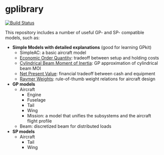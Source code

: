 # gplibrary

[![Build Status](https://acdl.mit.edu/csi/job/gpkit_commons_Push_Models/badge/icon)](https://acdl.mit.edu/csi/job/gpkit_commons_Push_Models/)

This repository includes a number of useful GP- and SP- compatible models, such as:

* **Simple Models with detailed explanations** (good for learning GPkit)
  * SimpleAC: a basic aircraft model 
  * [Economic Order Quantity](https://github.com/convexengineering/gplibrary/blob/master/gpkitmodels/misc/Economic%20Order%20Quantity/eoq.pdf): tradeoff between setup and holding costs
  * [Cylindrical Beam Moment of Inertia](https://github.com/convexengineering/gplibrary/blob/master/gpkitmodels/misc/Moment%20of%20Inertia%20(cylindrical%20beam)/moi.pdf): GP approximation of cylindrical beam MOI
  * [Net Present Value](https://github.com/convexengineering/gplibrary/blob/master/gpkitmodels/misc/Net%20Present%20Value/npv.pdf): financial tradeoff between cash and equipment
  * [Raymer Weights](https://github.com/convexengineering/gplibrary/tree/master/gpkitmodels/misc/Raymer%20Weights): rule-of-thumb weight relations for aircraft design
* **GP models**
  * Aircraft
    * Engine
    * Fuselage
    * Tail
    * Wing
    * Mission: a model that unifies the subsystems and the aircraft flight profile
  * Beam: discretized beam for distributed loads
* **SP models**
  * Aircraft
    * Tail
    * Wing
